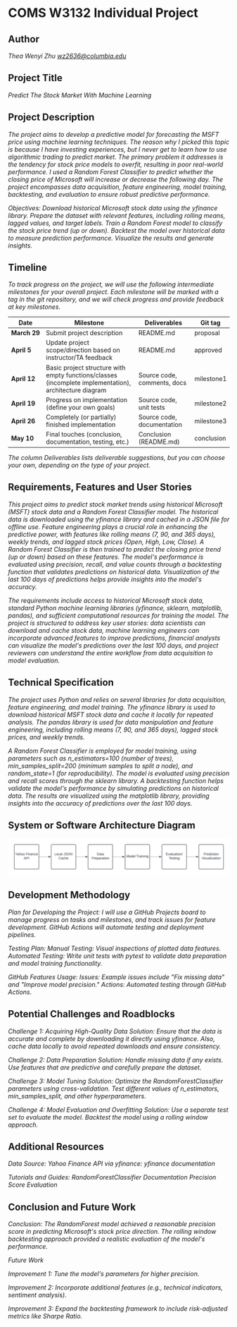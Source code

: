 # COMS W3132 Individual Project

## Author
*Thea Wenyi Zhu
wz2636@columbia.edu*

## Project Title
*Predict The Stock Market With Machine Learning*

## Project Description
*The project aims to develop a predictive model for forecasting the MSFT  price using machine learning techniques. The reason why I picked this topic is because I have investing experiences, but I never get to learn how to use algorithmic trading to predict market. The primary problem it addresses is the tendency for stock price models to overfit, resulting in poor real-world performance. I used a Random Forest Classifier to predict whether the closing price of Microsoft will increase or decrease the following day. The project encompasses data acquisition, feature engineering, model training, backtesting, and evaluation to ensure robust predictive performance.* 

*Objectives: Download historical Microsoft stock data using the yfinance library. Prepare the dataset with relevant features, including rolling means, lagged values, and target labels. Train a Random Forest model to classify the stock price trend (up or down). Backtest the model over historical data to measure prediction performance. Visualize the results and generate insights.*


## Timeline

*To track progress on the project, we will use the following intermediate milestones for your overall project. Each milestone will be marked with a tag in the git repository, and we will check progress and provide feedback at key milestones.*

| Date               | Milestone                                                                                              | Deliverables                | Git tag    |
|--------------------|--------------------------------------------------------------------------------------------------------|-----------------------------|------------|
| **March&nbsp;29**  | Submit project description                                                                             | README.md                   | proposal   |
| **April&nbsp;5**   | Update project scope/direction based on instructor/TA feedback                                         | README.md                   | approved   |
| **April&nbsp;12**  | Basic project structure with empty functions/classes (incomplete implementation), architecture diagram | Source code, comments, docs | milestone1 |
| **April&nbsp;19**  | Progress on implementation (define your own goals)                                                     | Source code, unit tests     | milestone2 |
| **April&nbsp;26**  | Completely (or partially) finished implementation                                                      | Source code, documentation  | milestone3 |
| **May&nbsp;10**    | Final touches (conclusion, documentation, testing, etc.)                                               | Conclusion (README.md)      | conclusion |

*The column Deliverables lists deliverable suggestions, but you can choose your own, depending on the type of your project.*

## Requirements, Features and User Stories
*This project aims to predict stock market trends using historical Microsoft (MSFT) stock data and a Random Forest Classifier model. The historical data is downloaded using the yfinance library and cached in a JSON file for offline use. Feature engineering plays a crucial role in enhancing the predictive power, with features like rolling means (7, 90, and 365 days), weekly trends, and lagged stock prices (Open, High, Low, Close). A Random Forest Classifier is then trained to predict the closing price trend (up or down) based on these features. The model's performance is evaluated using precision, recall, and value counts through a backtesting function that validates predictions on historical data. Visualization of the last 100 days of predictions helps provide insights into the model's accuracy.*

*The requirements include access to historical Microsoft stock data, standard Python machine learning libraries (yfinance, sklearn, matplotlib, pandas), and sufficient computational resources for training the model. The project is structured to address key user stories: data scientists can download and cache stock data, machine learning engineers can incorporate advanced features to improve predictions, financial analysts can visualize the model's predictions over the last 100 days, and project reviewers can understand the entire workflow from data acquisition to model evaluation.*


## Technical Specification
*The project uses Python and relies on several libraries for data acquisition, feature engineering, and model training. The yfinance library is used to download historical MSFT stock data and cache it locally for repeated analysis. The pandas library is used for data manipulation and feature engineering, including rolling means (7, 90, and 365 days), lagged stock prices, and weekly trends.*

*A Random Forest Classifier is employed for model training, using parameters such as n_estimators=100 (number of trees), min_samples_split=200 (minimum samples to split a node), and random_state=1 (for reproducibility). The model is evaluated using precision and recall scores through the sklearn library. A backtesting function helps validate the model's performance by simulating predictions on historical data. The results are visualized using the matplotlib library, providing insights into the accuracy of predictions over the last 100 days.*

## System or Software Architecture Diagram
![Architecture Diagram](architecture_diagram.png)


## Development Methodology
*Plan for Developing the Project:
I will use a GitHub Projects board to manage progress on tasks and milestones, and track issues for feature development.
GitHub Actions will automate testing and deployment pipelines.*

*Testing Plan:
Manual Testing: Visual inspections of plotted data features.
Automated Testing: Write unit tests with pytest to validate data preparation and model training functionality.*

*GitHub Features Usage:
Issues: Example issues include "Fix missing data" and "Improve model precision."
Actions: Automated testing through GitHub Actions.*

## Potential Challenges and Roadblocks
*Challenge 1: Acquiring High-Quality Data
Solution: Ensure that the data is accurate and complete by downloading it directly using yfinance. Also, cache data locally to avoid repeated downloads and ensure consistency.*

*Challenge 2: Data Preparation
Solution:
Handle missing data if any exists.
Use features that are predictive and carefully prepare the dataset.*

*Challenge 3: Model Tuning
Solution:
Optimize the RandomForestClassifier parameters using cross-validation.
Test different values of n_estimators, min_samples_split, and other hyperparameters.*

*Challenge 4: Model Evaluation and Overfitting
Solution:
Use a separate test set to evaluate the model.
Backtest the model using a rolling window approach.*

## Additional Resources
*Data Source:
Yahoo Finance API via yfinance: yfinance documentation*

*Tutorials and Guides:
RandomForestClassifier Documentation
Precision Score Evaluation*

## Conclusion and Future Work
*Conclusion:
The RandomForest model achieved a reasonable precision score in predicting Microsoft's stock price direction.
The rolling window backtesting approach provided a realistic evaluation of the model's performance.*

*Future Work*

*Improvement 1: Tune the model's parameters for higher precision.*

*Improvement 2: Incorporate additional features (e.g., technical indicators, sentiment analysis).*

*Improvement 3: Expand the backtesting framework to include risk-adjusted metrics like Sharpe Ratio.*
